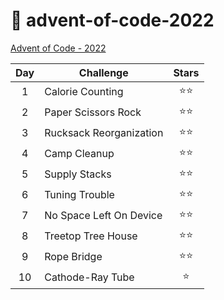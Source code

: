 # 🎄 advent-of-code-2022

[Advent of Code - 2022](https://adventofcode.com/2022)

| Day | Challenge               | Stars  |
| :-: | ----------------------- | :----: |
|  1  | Calorie Counting        | ⭐️⭐️ |
|  2  | Paper Scissors Rock     | ⭐️⭐️ |
|  3  | Rucksack Reorganization | ⭐️⭐️ |
|  4  | Camp Cleanup            | ⭐️⭐️ |
|  5  | Supply Stacks           | ⭐️⭐️ |
|  6  | Tuning Trouble          | ⭐️⭐️ |
|  7  | No Space Left On Device | ⭐️⭐️ |
|  8  | Treetop Tree House      | ⭐️⭐️ |
|  9  | Rope Bridge             | ⭐️⭐️ |
| 10  | Cathode-Ray Tube        |  ⭐️   |
